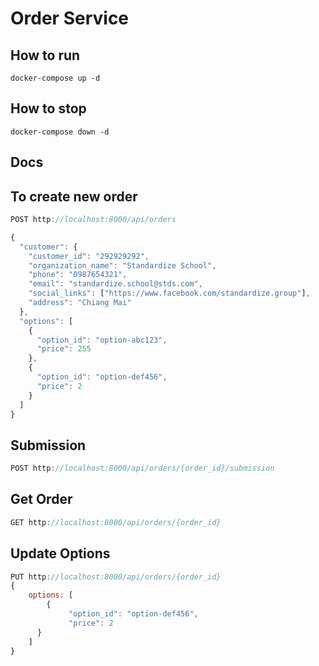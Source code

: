 # Order Service

## **How to run**
```
docker-compose up -d 
```
## **How to stop**
```
docker-compose down -d 
```
## **Docs**

## **To create new order**
```js
POST http://localhost:8000/api/orders

{
  "customer": {
    "customer_id": "292929292",
    "organization_name": "Standardize School",
    "phone": "0987654321",
    "email": "standardize.school@stds.com",
    "social_links": ["https://www.facebook.com/standardize.group"],
    "address": "Chiang Mai"
  },
  "options": [
    {
      "option_id": "option-abc123",
      "price": 255
    },
    {
      "option_id": "option-def456",
      "price": 2
    }
  ]
}
``` 
## **Submission**
```js
POST http://localhost:8000/api/orders/{order_id}/submission
```

## **Get Order**
```js
GET http://localhost:8000/api/orders/{order_id}
```

## **Update Options**
```js
PUT http://localhost:8000/api/orders/{order_id}
{
    options: [
        {
             "option_id": "option-def456",
             "price": 2
      }
    ]
}

```